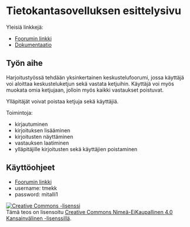 # Tietokantasovelluksen esittelysivu

Yleisiä linkkejä:

* [Foorumin linkki](https://teeyoshi.users.cs.helsinki.fi/tsoha/)
* [Dokumentaatio](https://github.com/tmekkelisti/Tsoha-Bootstrap/blob/master/doc/dokumentaatio.pdf)

## Työn aihe

Harjoitustyössä tehdään yksinkertainen keskustelufoorumi, jossa käyttäjä voi aloittaa keskusteluketjun sekä vastata ketjuihin. Käyttäjä voi myös muokata omia ketjujaan, jolloin myös kaikki vastaukset poistuvat.

Ylläpitäjät voivat poistaa ketjuja sekä käyttäjiä.

Toimintoja:

* kirjautuminen
* kirjoituksen lisääminen
* kirjoitusten näyttäminen
* vastauksen laatiminen
* ylläpitäjille kirjoitusten sekä käyttäjien poistaminen



## Käyttöohjeet
* [Foorumin linkki](https://teeyoshi.users.cs.helsinki.fi/tsoha/login)
* username: tmekk
* password: mitalli1

<a rel="license" href="http://creativecommons.org/licenses/by-nc/4.0/"><img alt="Creative Commons -lisenssi" style="border-width:0" src="https://i.creativecommons.org/l/by-nc/4.0/88x31.png" /></a><br />Tämä teos on lisensoitu <a rel="license" href="http://creativecommons.org/licenses/by-nc/4.0/">Creative Commons Nimeä-EiKaupallinen 4.0 Kansainvälinen -lisenssillä</a>.
